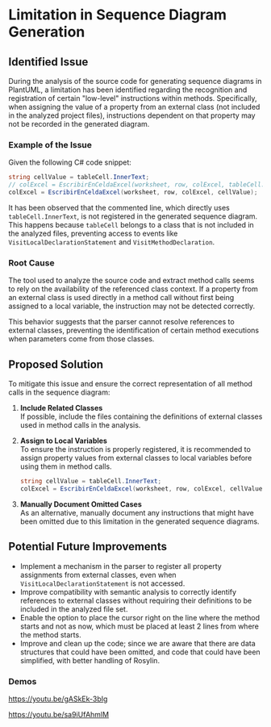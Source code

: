 # Limitation in Sequence Diagram Generation

## Identified Issue

During the analysis of the source code for generating sequence diagrams in PlantUML, a limitation has been identified regarding the recognition and registration of certain "low-level" instructions within methods. Specifically, when assigning the value of a property from an external class (not included in the analyzed project files), instructions dependent on that property may not be recorded in the generated diagram.

### Example of the Issue

Given the following C# code snippet:

```csharp
string cellValue = tableCell.InnerText;
// colExcel = EscribirEnCeldaExcel(worksheet, row, colExcel, tableCell.InnerText);
colExcel = EscribirEnCeldaExcel(worksheet, row, colExcel, cellValue);
```

It has been observed that the commented line, which directly uses `tableCell.InnerText`, is not registered in the generated sequence diagram. This happens because `tableCell` belongs to a class that is not included in the analyzed files, preventing access to events like `VisitLocalDeclarationStatement` and `VisitMethodDeclaration`.

### Root Cause

The tool used to analyze the source code and extract method calls seems to rely on the availability of the referenced class context. If a property from an external class is used directly in a method call without first being assigned to a local variable, the instruction may not be detected correctly.

This behavior suggests that the parser cannot resolve references to external classes, preventing the identification of certain method executions when parameters come from those classes.

## Proposed Solution

To mitigate this issue and ensure the correct representation of all method calls in the sequence diagram:

1. **Include Related Classes**  
   If possible, include the files containing the definitions of external classes used in method calls in the analysis.

2. **Assign to Local Variables**  
   To ensure the instruction is properly registered, it is recommended to assign property values from external classes to local variables before using them in method calls.

   ```csharp
   string cellValue = tableCell.InnerText;
   colExcel = EscribirEnCeldaExcel(worksheet, row, colExcel, cellValue);
   ```

3. **Manually Document Omitted Cases**  
   As an alternative, manually document any instructions that might have been omitted due to this limitation in the generated sequence diagrams.

## Potential Future Improvements

- Implement a mechanism in the parser to register all property assignments from external classes, even when `VisitLocalDeclarationStatement` is not accessed.
- Improve compatibility with semantic analysis to correctly identify references to external classes without requiring their definitions to be included in the analyzed file set.
- Enable the option to place the cursor right on the line where the method starts and not as now, which must be placed at least 2 lines from where the method starts.
- Improve and clean up the code; since we are aware that there are data structures that could have been omitted, and code that could have been simplified, with better handling of Rosylin.


### Demos
https://youtu.be/gASkEk-3bIg

https://youtu.be/sa9iUfAhmlM